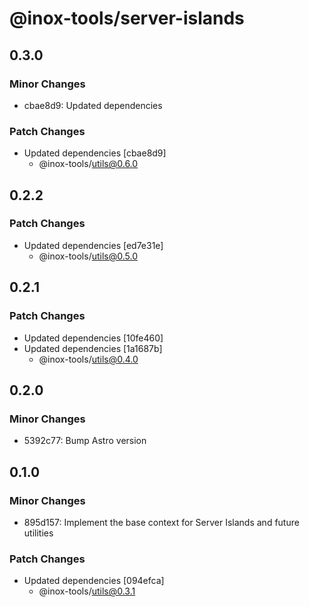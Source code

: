 # @inox-tools/server-islands

## 0.3.0

### Minor Changes

- cbae8d9: Updated dependencies

### Patch Changes

- Updated dependencies [cbae8d9]
  - @inox-tools/utils@0.6.0

## 0.2.2

### Patch Changes

- Updated dependencies [ed7e31e]
  - @inox-tools/utils@0.5.0

## 0.2.1

### Patch Changes

- Updated dependencies [10fe460]
- Updated dependencies [1a1687b]
  - @inox-tools/utils@0.4.0

## 0.2.0

### Minor Changes

- 5392c77: Bump Astro version

## 0.1.0

### Minor Changes

- 895d157: Implement the base context for Server Islands and future utilities

### Patch Changes

- Updated dependencies [094efca]
  - @inox-tools/utils@0.3.1
